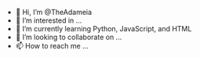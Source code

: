- 👋 Hi, I’m @TheAdameia
- 👀 I’m interested in ...
- 🌱 I’m currently learning Python, JavaScript, and HTML
- 💞️ I’m looking to collaborate on ...
- 📫 How to reach me ...

<!---
TheAdameia/TheAdameia is a ✨ special ✨ repository because its `README.md` (this file) appears on your GitHub profile.
You can click the Preview link to take a look at your changes.
--->
